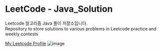 # LeetCode - Java_Solution

Leetcode 알고리즘 Java 풀이 저장소입니다.<br>
Repository to store solutions to various problems in Leetcode practice and weekly contests

 [My Leetcode Profile](https://leetcode.com/dongyeongkim/)
 ![image](https://cdn-images-1.medium.com/max/1360/1*5qdPLs4x9TuabvQJwu7iuA.png)
